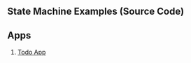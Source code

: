 ## State Machine Examples (Source Code)

## Apps
1.  [Todo App](https://xstate.js.org/viz/?gist=82f8b954122a0d523eefe5ed43b1609b)

